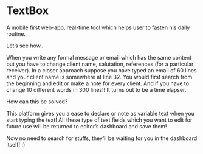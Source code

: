 # TextBox
A mobile first web-app, real-time tool which helps user to fasten his daily routine.



Let’s see how..

When you write any formal message or email which has the same content but you have to change client name, salutation, references (for a particular receiver).
In a closer approach suppose you have typed an email of 60 lines and your client name is somewhere at line 32.
You would first search from the beginning and edit or make a note for every client.
And if you have to change 10 different words in 300 lines!!
It turns out to be a time elapser.

How can this be solved?

This platform gives you a ease to declare or note as variable text when you start typing the text!
All these type of text fields which you want to edit for future use will be returned to editor’s dashboard and save them!

Now no need to search for stuffs, they’ll be waiting for you in the dashboard itself! :)
